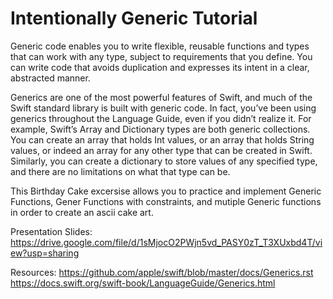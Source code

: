 # Intentionally Generic Tutorial


Generic code enables you to write flexible, reusable functions and types that can work with any type, subject to requirements that you define. You can write code that avoids duplication and expresses its intent in a clear, abstracted manner.

Generics are one of the most powerful features of Swift, and much of the Swift standard library is built with generic code. In fact, you’ve been using generics throughout the Language Guide, even if you didn’t realize it. For example, Swift’s Array and Dictionary types are both generic collections. You can create an array that holds Int values, or an array that holds String values, or indeed an array for any other type that can be created in Swift. Similarly, you can create a dictionary to store values of any specified type, and there are no limitations on what that type can be.

This Birthday Cake excersise allows you to practice and implement Generic Functions, Gener Functions with constraints, and mutiple Generic functions in order to create an ascii cake art. 

Presentation Slides:
https://drive.google.com/file/d/1sMjocO2PWjn5vd_PASY0zT_T3XUxbd4T/view?usp=sharing

Resources:
https://github.com/apple/swift/blob/master/docs/Generics.rst
https://docs.swift.org/swift-book/LanguageGuide/Generics.html
